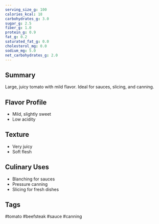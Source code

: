 ```yaml
---
serving_size_g: 100
calories_kcal: 18
carbohydrates_g: 3.0
sugar_g: 2.5
fiber_g: 1.0
protein_g: 0.9
fat_g: 0.2
saturated_fat_g: 0.0
cholesterol_mg: 0.0
sodium_mg: 5.0
net_carbohydrates_g: 2.0
---
```


## Summary
Large, juicy tomato with mild flavor. Ideal for sauces, slicing, and canning.

## Flavor Profile
- Mild, slightly sweet
- Low acidity

## Texture
- Very juicy
- Soft flesh

## Culinary Uses
- Blanching for sauces
- Pressure canning
- Slicing for fresh dishes

## Tags
#tomato #beefsteak #sauce #canning